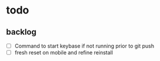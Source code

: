 # todo

## backlog

- [ ] Command to start keybase if not running prior to git push
- [ ] fresh reset on mobile and refine reinstall
